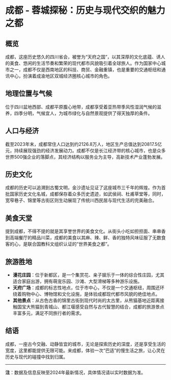 # 成都 - 蓉城探秘：历史与现代交织的魅力之都

## 概览

成都，这座历史悠久的四川省会，被誉为“天府之国”，以其深厚的文化底蕴、诱人的美食、悠闲的生活节奏和繁荣的现代都市风貌吸引着全球旅人。作为国家中心城市之一，成都不仅是西南地区的科技、商贸、金融重镇，也是重要的交通枢纽和通讯中心，扮演着成渝地区双城经济圈核心城市的角色。

## 地理位置与气候

位于四川盆地西部、成都平原腹心地带，成都享受着亚热带季风性湿润气候的滋养，四季分明，气候宜人，为城市绿化与自然景观提供了得天独厚的条件。

## 人口与经济

截至2023年末，成都常住人口达到约2126.8万人，地区生产总值达到20817.5亿元，持续展现强劲的经济发展动力。成都不仅是长江经济带的核心城市，也是众多世界500强企业的落脚点，其经济结构以服务业为主导，高新技术产业蓬勃发展。

## 历史文化

成都的历史可以追溯到古蜀文明，金沙遗址见证了这座城市三千年的辉煌。作为首批国家历史文化名城，成都保存着众多历史遗迹，如武侯祠、杜甫草堂等，同时，宽窄巷子、锦里等古街区则生动展现了传统川西民居与现代生活的完美融合。

## 美食天堂

提到成都，不得不提的就是其享誉世界的美食文化。从街头小吃如担担面、串串香到高端餐厅的精品川菜，成都的美食以其麻、辣、鲜、香的独特风味征服了无数食客的心，是联合国教科文组织认证的“世界美食之都”。

## 旅游胜地

- **漫花庄园**：位于新都区，是一个集赏花、亲子娱乐于一体的综合性庄园，尤其适合家庭出游，拥有萌宠乐园、沙滩、大型滑梯等多种游乐设施。
- **天府广场**：成都的标志性地点，位于市中心，不仅是一个交通枢纽，周围还环绕着购物中心、博物馆和文化设施，是体验成都现代都市风貌的绝佳地点。
- **其他景点**：从古色古香的锦里古街到现代时尚的太古里，从熊猫基地近距离接触国宝大熊猫到青城山、都江堰感受自然与古代智慧的结合，成都的旅游景点丰富多元，满足不同旅行者的需求。

## 结语

成都，一座古今交融、动静皆宜的城市，无论是探索历史的深度，还是享受生活的宽度，这里都能提供无限可能。来成都，体验一次“巴适”的慢生活之旅，让心灵在历史与现代的碰撞中找到归属。

---

**注**：数据及信息反映至2024年最新情况，具体情况请以实时数据为准。